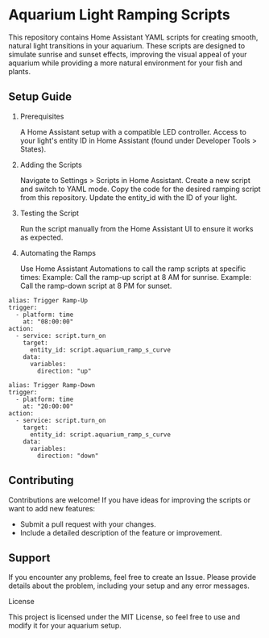 # Aquarium Light Ramping Scripts

This repository contains Home Assistant YAML scripts for creating smooth, natural light transitions in your aquarium. These scripts are designed to simulate sunrise and sunset effects, improving the visual appeal of your aquarium while providing a more natural environment for your fish and plants.

## Setup Guide
1. Prerequisites

    A Home Assistant setup with a compatible LED controller.
    Access to your light's entity ID in Home Assistant (found under Developer Tools > States).

2. Adding the Scripts

    Navigate to Settings > Scripts in Home Assistant.
    Create a new script and switch to YAML mode.
    Copy the code for the desired ramping script from this repository.
    Update the entity_id with the ID of your light.

3. Testing the Script

    Run the script manually from the Home Assistant UI to ensure it works as expected.

4. Automating the Ramps

    Use Home Assistant Automations to call the ramp scripts at specific times:
        Example: Call the ramp-up script at 8 AM for sunrise.
        Example: Call the ramp-down script at 8 PM for sunset.

```
alias: Trigger Ramp-Up
trigger:
  - platform: time
    at: "08:00:00"
action:
  - service: script.turn_on
    target:
      entity_id: script.aquarium_ramp_s_curve
    data:
      variables:
        direction: "up"

alias: Trigger Ramp-Down
trigger:
  - platform: time
    at: "20:00:00"
action:
  - service: script.turn_on
    target:
      entity_id: script.aquarium_ramp_s_curve
    data:
      variables:
        direction: "down"
```

## Contributing
Contributions are welcome! If you have ideas for improving the scripts or want to add new features:
- Submit a pull request with your changes.
- Include a detailed description of the feature or improvement.

## Support

If you encounter any problems, feel free to create an Issue. Please provide details about the problem, including your setup and any error messages.

License

This project is licensed under the MIT License, so feel free to use and modify it for your aquarium setup.
